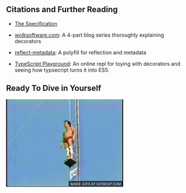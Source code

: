 ## Citations and Further Reading

- [The Specification](https://tc39.github.io/proposal-decorators/)

- [wolksoftware.com](http://blog.wolksoftware.com/decorators-reflection-javascript-typescript): A 4-part blog series thoroughly explaining decorators

- [reflect-metadata](https://rbuckton.github.io/reflect-metadata/): A polyfill for reflection and metadata

- [TypeScript Playground](https://www.typescriptlang.org/play/): An online repl for toying with decorators and seeing how typsecript turns it into ES5.

## Ready To Dive in Yourself

![](assets/high-dive.gif)